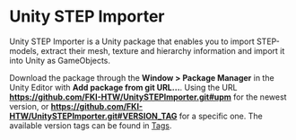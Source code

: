 # Unity STEP Importer

Unity STEP Importer is a Unity package that enables you to import STEP-models, extract their mesh, texture and hierarchy information and import it into
Unity as GameObjects.


Download the package through the <strong>Window > Package Manager</strong> in the Unity Editor with <strong>Add package from git URL...</strong>.
Using the URL <strong>https://github.com/FKI-HTW/UnitySTEPImporter.git#upm</strong> for the newest version, or <strong>https://github.com/FKI-HTW/UnitySTEPImporter.git#VERSION_TAG</strong> for a specific one. The available version tags can be found in <a href="https://github.com/FKI-HTW/UnitySTEPImporter/tags">Tags</a>.
